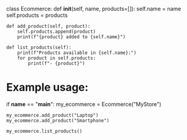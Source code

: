 class Ecommerce:
    def __init__(self, name, products=[]):
        self.name = name
        self.products = products

    def add_product(self, product):
        self.products.append(product)
        print(f"{product} added to {self.name}")

    def list_products(self):
        print(f"Products available in {self.name}:")
        for product in self.products:
            print(f"- {product}")

# Example usage:
if __name__ == "__main__":
    my_ecommerce = Ecommerce("MyStore")
    
    my_ecommerce.add_product("Laptop")
    my_ecommerce.add_product("Smartphone")
    
    my_ecommerce.list_products()
